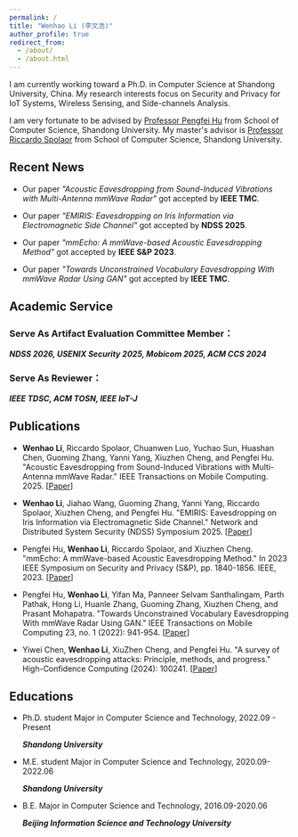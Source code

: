 ```yaml
---
permalink: /
title: "Wenhao Li (李文浩)"
author_profile: true
redirect_from: 
  - /about/
  - /about.html
---
```


I am currently working toward a Ph.D. in Computer Science at Shandong University, China. My research interests focus on Security and Privacy for IoT Systems, Wireless Sensing, and Side-channels Analysis.

I am very fortunate to be advised by [Professor Pengfei Hu](https://perfecthu.github.io/) from School of Computer Science, Shandong University. My master's advisor is [Professor Riccardo Spolaor](https://riki8686.github.io/) from School of Computer Science, Shandong University.

<span class='anchor' id='-news'></span>
## Recent News
- Our paper _"Acoustic Eavesdropping from Sound-Induced Vibrations with Multi-Antenna mmWave Radar"_ got accepted by **IEEE TMC**.
  
- Our paper _"EMIRIS: Eavesdropping on Iris Information via Electromagnetic Side Channel"_ got accepted by **NDSS 2025**.

- Our paper _"mmEcho: A mmWave-based Acoustic Eavesdropping Method"_ got accepted by **IEEE S&P 2023**.
  
- Our paper _"Towards Unconstrained Vocabulary Eavesdropping With mmWave Radar Using GAN"_ got accepted by **IEEE TMC**.

<span class='anchor' id='-service'></span>
## Academic Service
### Serve As Artifact Evaluation Committee Member：

**_NDSS 2026, USENIX Security 2025, Mobicom 2025, ACM CCS 2024_**

### Serve As Reviewer：

**_IEEE TDSC, ACM TOSN, IEEE IoT-J_**

<span class='anchor' id='-pub'></span>
## Publications
- **Wenhao Li**, Riccardo Spolaor, Chuanwen Luo, Yuchao Sun, Huashan Chen, Guoming Zhang, Yanni Yang, Xiuzhen Cheng, and Pengfei Hu. "Acoustic Eavesdropping from Sound-Induced Vibrations with Multi-Antenna mmWave Radar." IEEE Transactions on Mobile Computing. 2025. [[Paper](https://doi.org/10.1109/TMC.2025.3551317)]
  
- **Wenhao Li**, Jiahao Wang, Guoming Zhang, Yanni Yang, Riccardo Spolaor, Xiuzhen Cheng, and Pengfei Hu. "EMIRIS: Eavesdropping on Iris Information via Electromagnetic Side Channel." Network and Distributed System Security (NDSS) Symposium 2025. [[Paper](https://www.ndss-symposium.org/ndss-paper/emiris-eavesdropping-on-iris-information-via-electromagnetic-side-channel/)]

- Pengfei Hu, **Wenhao Li**, Riccardo Spolaor, and Xiuzhen Cheng. "mmEcho: A mmWave-based Acoustic Eavesdropping Method." In 2023 IEEE Symposium on Security and Privacy (S&P), pp. 1840-1856. IEEE, 2023. [[Paper](https://ieeexplore.ieee.org/abstract/document/10179484)]

- Pengfei Hu, **Wenhao Li**, Yifan Ma, Panneer Selvam Santhalingam, Parth Pathak, Hong Li, Huanle Zhang, Guoming Zhang, Xiuzhen Cheng, and Prasant Mohapatra. "Towards Unconstrained Vocabulary Eavesdropping With mmWave Radar Using GAN." IEEE Transactions on Mobile Computing 23, no. 1 (2022): 941-954. [[Paper](https://ieeexplore.ieee.org/abstract/document/9970305)]

- Yiwei Chen, **Wenhao Li**, XiuZhen Cheng, and Pengfei Hu. "A survey of acoustic eavesdropping attacks: Principle, methods, and progress." High-Confidence Computing (2024): 100241. [[Paper](https://www.sciencedirect.com/science/article/pii/S2667295224000448)] 

<span class='anchor' id='-edu'></span>
## Educations

- Ph.D. student Major in Computer Science and Technology, 2022.09 - Present
  
  **_Shandong University_**
  
- M.E. student Major in Computer Science and Technology, 2020.09-2022.06
  
  **_Shandong University_**
  
- B.E. Major in Computer Science and Technology, 2016.09-2020.06
  
  **_Beijing Information Science and Technology University_**
  
